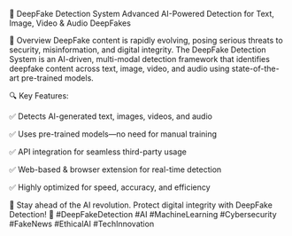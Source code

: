 📌 DeepFake Detection System
Advanced AI-Powered Detection for Text, Image, Video & Audio DeepFakes


🚀 Overview
DeepFake content is rapidly evolving, posing serious threats to security, misinformation, and digital integrity. The DeepFake Detection System is an AI-driven, multi-modal detection framework that identifies deepfake content across text, image, video, and audio using state-of-the-art pre-trained models.

🔍 Key Features:

✅ Detects AI-generated text, images, videos, and audio

✅ Uses pre-trained models—no need for manual training

✅ API integration for seamless third-party usage

✅ Web-based & browser extension for real-time detection

✅ Highly optimized for speed, accuracy, and efficiency


🚀 Stay ahead of the AI revolution. Protect digital integrity with DeepFake Detection!
🔹 #DeepFakeDetection #AI #MachineLearning #Cybersecurity #FakeNews #EthicalAI #TechInnovation
